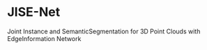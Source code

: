# JISE-Net
Joint Instance and SemanticSegmentation for 3D Point Clouds with EdgeInformation Network
